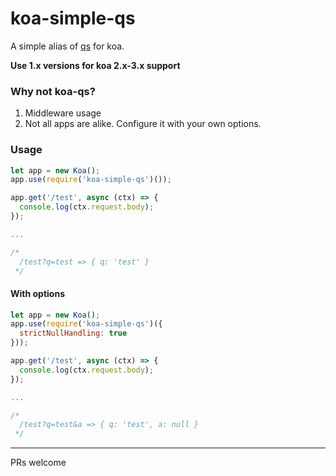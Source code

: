 # koa-simple-qs
A simple alias of [qs](https://github.com/ljharb/qs) for koa.

**Use 1.x versions for koa 2.x-3.x support**

### Why not koa-qs?
1. Middleware usage
2. Not all apps are alike. Configure it with your own options.

### Usage

```javascript
let app = new Koa();
app.use(require('koa-simple-qs')());

app.get('/test', async (ctx) => {
  console.log(ctx.request.body);
});

...

/*
  /test?q=test => { q: 'test' }
 */
```

#### With options
```javascript
let app = new Koa();
app.use(require('koa-simple-qs')({
  strictNullHandling: true
}));

app.get('/test', async (ctx) => {
  console.log(ctx.request.body);
});

...

/*
  /test?q=test&a => { q: 'test', a: null }
 */
```

---

PRs welcome
